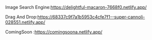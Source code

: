 Image Search Engine:https://delightful-macaron-7668f0.netlify.app/

Drag And Drop:https://68337c9f7a1b5953c4cfe7f1--super-cannoli-028551.netlify.app/

ComingSoon :https://comingsoona.netlify.app/
